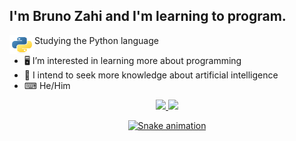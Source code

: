 ## I'm Bruno Zahi and  I'm learning to program.
</div>
  <img align="left" alt="Bruno-Python" height="30" width="40" src="https://raw.githubusercontent.com/devicons/devicon/master/icons/python/python-original.svg">
</div>
  
Studying the Python language
- 🖥️ I’m interested in learning more about programming
- 🤖 I intend to seek more knowledge about artificial intelligence
- ⌨ He/Him
<div align="center">
  <a href="https://github.com/brunozahi">
  <img height="97em" src="https://github-readme-stats.vercel.app/api?username=brunozahi&show_icons=false&title_color=1e90ff&text_color=4682b4&bg_color=000000&border_color=87ceeb&include_all_commits=true&count_private=true"/>
  <img height="97em" src="https://github-readme-stats.vercel.app/api/top-langs/?username=brunozahi&layout=compact&langs_count=7&title_color=1e90ff&text_color=4682b4&bg_color=000000&border_color=87ceeb"/>

  ![Snake animation](https://github.com/brunozahi/brunozahi/blob/output/github-contribution-grid-snake.svg)
 
</div>
